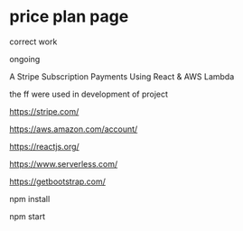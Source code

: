 # price plan page

correct work

ongoing

A Stripe Subscription Payments Using React & AWS Lambda

the ff were used in development of project

https://stripe.com/

https://aws.amazon.com/account/

https://reactjs.org/

https://www.serverless.com/

https://getbootstrap.com/

npm install

npm start
